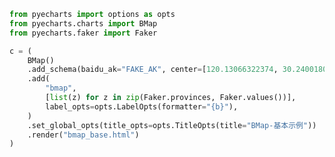 
<BlogInfo title="8.百度地图" author="白日梦想猿" pv=0 read_times=0 pre_cost_time=0分22秒 category="pyecharts学习" tag_list="['pyecharts学习']" create_time="2021.01.21 13:28:53" update_time="2021.01.21 13:41:03" />

```python
from pyecharts import options as opts
from pyecharts.charts import BMap
from pyecharts.faker import Faker

c = (
    BMap()
    .add_schema(baidu_ak="FAKE_AK", center=[120.13066322374, 30.240018034923])
    .add(
        "bmap",
        [list(z) for z in zip(Faker.provinces, Faker.values())],
        label_opts=opts.LabelOpts(formatter="{b}"),
    )
    .set_global_opts(title_opts=opts.TitleOpts(title="BMap-基本示例"))
    .render("bmap_base.html")
)
```
